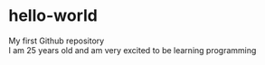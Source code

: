 # hello-world
My first Github repository  
I am 25 years old and am very excited to be learning programming
